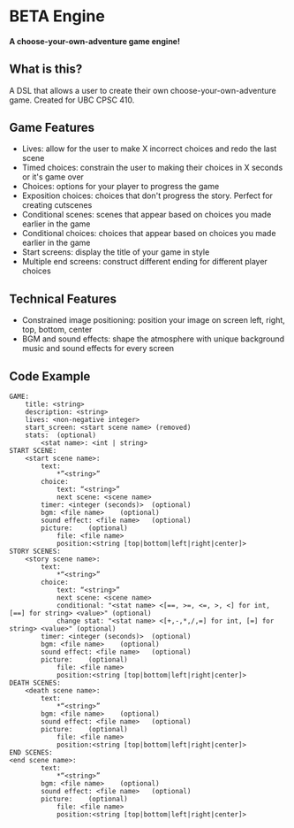 # BETA Engine
#### A choose-your-own-adventure game engine!

## What is this?
A DSL that allows a user to create their own choose-your-own-adventure game. Created for UBC CPSC 410.

## Game Features
* Lives: allow for the user to make X incorrect choices and redo the last scene
* Timed choices: constrain the user to making their choices in X seconds or it's game over
* Choices: options for your player to progress the game
* Exposition choices: choices that don't progress the story. Perfect for creating cutscenes
* Conditional scenes: scenes that appear based on choices you made earlier in the game
* Conditional choices: choices that appear based on choices you made earlier in the game
* Start screens: display the title of your game in style
* Multiple end screens: construct different ending for different player choices

## Technical Features
* Constrained image positioning: position your image on screen left, right, top, bottom, center
* BGM and sound effects: shape the atmosphere with unique background music and sound effects for every screen

## Code Example
```
GAME:
	title: <string>
	description: <string>
	lives: <non-negative integer>
	start_screen: <start scene name> (removed)
	stats:	(optional)
		<stat name>: <int | string>
START SCENE:
	<start scene name>:
		text:
			*”<string>”
		choice:
			text: “<string>”
			next scene: <scene name>
		timer: <integer (seconds)>	(optional)
		bgm: <file name>	(optional)
		sound effect: <file name>	(optional)
		picture:	(optional)
			file: <file name>
			position:<string [top|bottom|left|right|center]>
STORY SCENES:
	<story scene name>:
		text:
			*“<string>”
		choice:
			text: “<string>”
			next scene: <scene name>
			conditional: "<stat name> <[==, >=, <=, >, <] for int, [==] for string> <value>" (optional)
			change stat: "<stat name> <[+,-,*,/,=] for int, [=] for string> <value>" (optional)
		timer: <integer (seconds)>	(optional)
		bgm: <file name>	(optional)
		sound effect: <file name>	(optional)
		picture:	(optional)
			file: <file name>
			position:<string [top|bottom|left|right|center]>
DEATH SCENES:
	<death scene name>:
		text:
			*“<string>”
		bgm: <file name>	(optional)
		sound effect: <file name>	(optional)
		picture:	(optional)
			file: <file name>
			position:<string [top|bottom|left|right|center]>
END SCENES:
<end scene name>:
		text:
			*“<string>”
		bgm: <file name>	(optional)
		sound effect: <file name>	(optional)
		picture:	(optional)
			file: <file name>
			position:<string [top|bottom|left|right|center]>
```